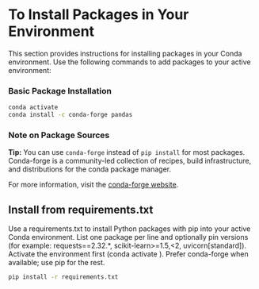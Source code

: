 # To Install Packages in Your Environment

This section provides instructions for installing packages in your Conda environment. Use the following commands to add packages to your active environment:

### Basic Package Installation

```sh
conda activate
conda install -c conda-forge pandas
```

### Note on Package Sources

**Tip:** You can use `conda-forge` instead of `pip install` for most packages. Conda-forge is a community-led collection of recipes, build infrastructure, and distributions for the conda package manager.

For more information, visit the [conda-forge website](https://conda-forge.org/).

## Install from requirements.txt

Use a requirements.txt to install Python packages with pip into your active Conda environment. List one package per line and optionally pin versions (for example: requests==2.32.*, scikit-learn>=1.5,<2, uvicorn[standard]). Activate the environment first (conda activate <env>). Prefer conda-forge when available; use pip for the rest.
```sh
pip install -r requirements.txt 
```

